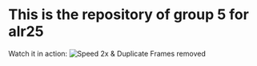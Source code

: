 # This is the repository of group 5 for alr25

Watch it in action:
![Speed 2x & Duplicate Frames removed](FullAnimationSpeedupLQ.gif)
